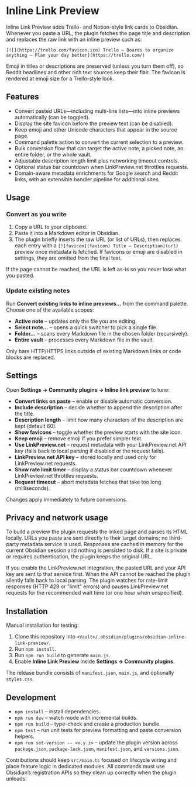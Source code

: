 # Inline Link Preview

Inline Link Preview adds Trello- and Notion-style link cards to Obsidian. Whenever you paste a URL, the plugin fetches the page title and description and replaces the raw link with an inline preview such as:

```
[![](https://trello.com/favicon.ico) Trello – Boards to organize anything — Plan your day better](https://trello.com/)
```

Emoji in titles or descriptions are preserved (unless you turn them off), so Reddit headlines and other rich text sources keep their flair. The favicon is rendered at emoji size for a Trello-style look.

## Features

- Convert pasted URLs—including multi-line lists—into inline previews automatically (can be toggled).
- Display the site favicon before the preview text (can be disabled).
- Keep emoji and other Unicode characters that appear in the source page.
- Command palette action to convert the current selection to a preview.
- Bulk conversion flow that can target the active note, a picked note, an entire folder, or the whole vault.
- Adjustable description length limit plus networking timeout controls.
- Optional status bar countdown when LinkPreview.net throttles requests.
- Domain-aware metadata enrichments for Google search and Reddit links, with an extensible handler pipeline for additional sites.

## Usage

### Convert as you write
1. Copy a URL to your clipboard.
2. Paste it into a Markdown editor in Obsidian.
3. The plugin briefly inserts the raw URL (or list of URLs), then replaces each entry with a `[![favicon](favicon) Title — Description](url)` preview once metadata is fetched. If favicons or emoji are disabled in settings, they are omitted from the final text.

If the page cannot be reached, the URL is left as-is so you never lose what you pasted.

### Update existing notes
Run **Convert existing links to inline previews…** from the command palette. Choose one of the available scopes:

- **Active note** – updates only the file you are editing.
- **Select note…** – opens a quick switcher to pick a single file.
- **Folder…** – scans every Markdown file in the chosen folder (recursively).
- **Entire vault** – processes every Markdown file in the vault.

Only bare HTTP/HTTPS links outside of existing Markdown links or code blocks are replaced.

## Settings

Open **Settings → Community plugins → Inline link preview** to tune:

- **Convert links on paste** – enable or disable automatic conversion.
- **Include description** – decide whether to append the description after the title.
- **Description length** – limit how many characters of the description are kept (default 60).
- **Show favicons** – toggle whether the preview starts with the site icon.
- **Keep emoji** – remove emoji if you prefer simpler text.
- **Use LinkPreview.net** – request metadata with your LinkPreview.net API key (falls back to local parsing if disabled or the request fails).
- **LinkPreview.net API key** – stored locally and used only for LinkPreview.net requests.
- **Show rate limit timer** – display a status bar countdown whenever LinkPreview.net throttles requests.
- **Request timeout** – abort metadata fetches that take too long (milliseconds).

Changes apply immediately to future conversions.

## Privacy and network usage

To build a preview the plugin requests the linked page and parses its HTML locally. URLs you paste are sent directly to their target domains; no third-party metadata service is used. Responses are cached in memory for the current Obsidian session and nothing is persisted to disk. If a site is private or requires authentication, the plugin keeps the original URL.

If you enable the LinkPreview.net integration, the pasted URL and your API key are sent to that service first. When the API cannot be reached the plugin silently falls back to local parsing. The plugin watches for rate-limit responses (HTTP 429 or "limit" errors) and pauses LinkPreview.net requests for the recommended wait time (or one hour when unspecified).

## Installation

Manual installation for testing:

1. Clone this repository into `<Vault>/.obsidian/plugins/obsidian-inline-link-preview/`.
2. Run `npm install`.
3. Run `npm run build` to generate `main.js`.
4. Enable **Inline Link Preview** inside **Settings → Community plugins**.

The release bundle consists of `manifest.json`, `main.js`, and optionally `styles.css`.

## Development

- `npm install` – install dependencies.
- `npm run dev` – watch mode with incremental builds.
- `npm run build` – type-check and create a production bundle.
- `npm test` – run unit tests for preview formatting and paste conversion helpers.
- `npm run set-version -- <x.y.z>` – update the plugin version across `package.json`, `package-lock.json`, `manifest.json`, and `versions.json`.

Contributions should keep `src/main.ts` focused on lifecycle wiring and place feature logic in dedicated modules. All commands must use Obsidian’s registration APIs so they clean up correctly when the plugin unloads.
